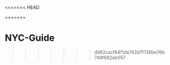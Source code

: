 <<<<<<< HEAD
<!-- # nyc-guide
# READ ME #

# This is our NYC GUIDE PROJECT #

# Group Members are : -->
<!-- Jonathan Wrenn & Mikayla Munn

Instructions:

1. Set up your virtual enviroment
To create virtual environment, first you need to install python3-venv. Run:
$ sudo apt update
$ sudo apt-get install python3-venv

Create a virtual environment named myenv via running:
$ python3 -m venv myenv

To activate myenv, run:
$ source myenv/bin/activate

from:https://py-vscode.readthedocs.io/en/latest/files/venv.html
2. How to install Django 
Update pip in the virtual environment by running the following command in the VS Code Terminal:

python -m pip install --upgrade pip
Install Django in the virtual environment by running the following command in the VS Code Terminal:

python -m pip install django

from:https://code.visualstudio.com/docs/python/tutorial-django
3. How to run Django Site
In the VS Code Terminal where your virtual environment is activated, run the following command:

django-admin startproject web_project .
This startproject command assumes (by use of . at the end) that the current folder is your project folder, and creates the following within it:

manage.py: The Django command-line administrative utility for the project. You run administrative commands for the project using python manage.py <command> [options].

A subfolder named web_project, which contains the following files:

__init__.py: an empty file that tells Python that this folder is a Python package.
asgi.py: an entry point for ASGI-compatible web servers to serve your project. You typically leave this file as-is as it provides the hooks for production web servers.
settings.py: contains settings for Django project, which you modify in the course of developing a web app.
urls.py: contains a table of contents for the Django project, which you also modify in the course of development.
wsgi.py: an entry point for WSGI-compatible web servers to serve your project. You typically leave this file as-is as it provides the hooks for production web servers.
Create an empty development database by running the following command:

python manage.py migrate

When you run the server the first time, it creates a default SQLite database in the file db.sqlite3 that is intended for development purposes, but can be used in production for low-volume web apps. For additional information about databases, see the Types of databases section.

To verify the Django project, make sure your virtual environment is activated, then start Django's development server using the command python manage.py runserver. The server runs on the default port 8000, and you see output like the following output in the terminal window:

Performing system checks...

System check identified no issues (0 silenced).

January 15, 2021 - 14:33:31
Django version 3.1.5, using settings 'web_project.settings'
Starting development server at http://127.0.0.1:8000/
Quit the server with CTRL-BREAK.

Django's built-in web server is intended only for local development purposes. When you deploy to a web host, however, Django uses the host's web server instead. The wsgi.py and asgi.py modules in the Django project take care of hooking into the production servers.

When you're done, close the browser window and stop the server in VS Code using Ctrl+C as indicated in the terminal output window.

4. How to run Django App

In the VS Code Terminal with your virtual environment activated, run the administrative utility's startapp command in your project folder (where manage.py resides):

python manage.py startapp hello
The command creates a folder called hello that contains a number of code files and one subfolder. Of these, you frequently work with views.py (that contains the functions that define pages in your web app) and models.py (that contains classes defining your data objects). The migrations folder is used by Django's administrative utility to manage database versions as discussed later in this tutorial. There are also the files apps.py (app configuration), admin.py (for creating an administrative interface), and tests.py (for creating tests), which are not covered here.

Modify hello/views.py to match the following code, which creates a single view for the app's home page:

from django.http import HttpResponse

def home(request):
    return HttpResponse("Hello, Django!")
Create a file, hello/urls.py, with the contents below. The urls.py file is where you specify patterns to route different URLs to their appropriate views. The code below contains one route to map root URL of the app ("") to the views.home function that you just added to hello/views.py:

from django.urls import path
from hello import views

urlpatterns = [
    path("", views.home, name="home"),
]
The web_project folder also contains a urls.py file, which is where URL routing is actually handled. Open web_project/urls.py and modify it to match the following code (you can retain the instructive comments if you like). This code pulls in the app's hello/urls.py using django.urls.include, which keeps the app's routes contained within the app. This separation is helpful when a project contains multiple apps.

from django.contrib import admin
from django.urls import include, path

urlpatterns = [
    path("", include("hello.urls")),
    path('admin/', admin.site.urls)
]
Save all modified files.

In the VS Code Terminal, again with the virtual environment activated, run the development server with python manage.py runserver and open a browser to http://127.0.0.1:8000/ to see a page that renders "Hello, Django". -->

=======
# NYC-Guide
>>>>>>> dd62cacf44f1da742d7f138be76b748f682eb557
